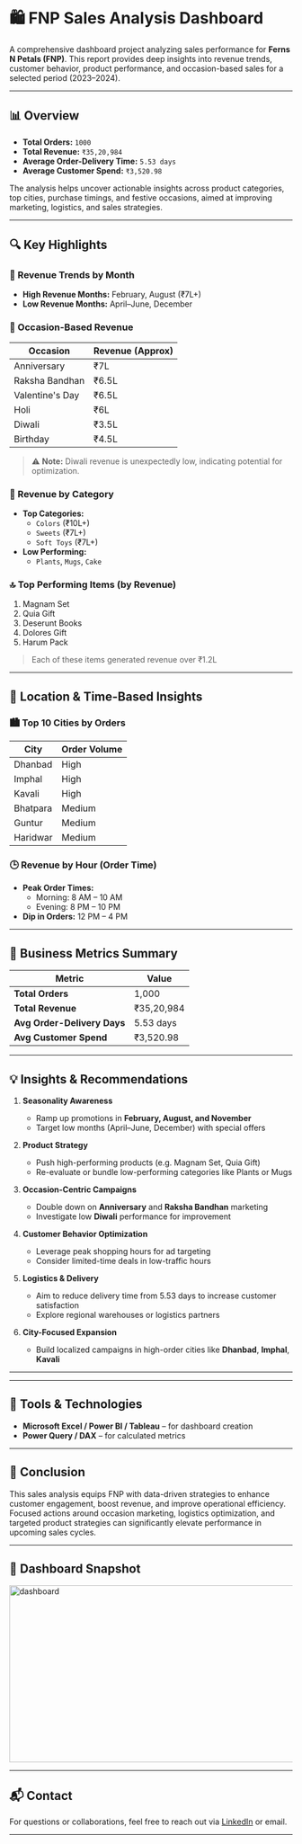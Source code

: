 # 🛍️ FNP Sales Analysis Dashboard

A comprehensive dashboard project analyzing sales performance for **Ferns N Petals (FNP)**. This report provides deep insights into revenue trends, customer behavior, product performance, and occasion-based sales for a selected period (2023–2024).

---

## 📊 Overview

- **Total Orders:** `1000`
- **Total Revenue:** `₹35,20,984`
- **Average Order-Delivery Time:** `5.53 days`
- **Average Customer Spend:** `₹3,520.98`

The analysis helps uncover actionable insights across product categories, top cities, purchase timings, and festive occasions, aimed at improving marketing, logistics, and sales strategies.

---

## 🔍 Key Highlights

### 📅 Revenue Trends by Month
- **High Revenue Months:** February, August (₹7L+)
- **Low Revenue Months:** April–June, December

### 🎁 Occasion-Based Revenue
| Occasion         | Revenue (Approx) |
|------------------|------------------|
| Anniversary      | ₹7L              |
| Raksha Bandhan   | ₹6.5L            |
| Valentine's Day  | ₹6.5L            |
| Holi             | ₹6L              |
| Diwali           | ₹3.5L            |
| Birthday         | ₹4.5L            |

> ⚠️ **Note:** Diwali revenue is unexpectedly low, indicating potential for optimization.

### 🧸 Revenue by Category
- **Top Categories:**  
  - `Colors` (₹10L+)
  - `Sweets` (₹7L+)
  - `Soft Toys` (₹7L+)
- **Low Performing:**  
  - `Plants`, `Mugs`, `Cake`

### 🔝 Top Performing Items (by Revenue)
1. Magnam Set
2. Quia Gift
3. Deserunt Books
4. Dolores Gift
5. Harum Pack

> Each of these items generated revenue over ₹1.2L

---

## 📍 Location & Time-Based Insights

### 🏙️ Top 10 Cities by Orders
| City          | Order Volume |
|---------------|--------------|
| Dhanbad       | High         |
| Imphal        | High         |
| Kavali        | High         |
| Bhatpara      | Medium       |
| Guntur        | Medium       |
| Haridwar      | Medium       |

### 🕒 Revenue by Hour (Order Time)
- **Peak Order Times:**
  - Morning: 8 AM – 10 AM
  - Evening: 8 PM – 10 PM
- **Dip in Orders:** 12 PM – 4 PM

---

## 📌 Business Metrics Summary

| Metric                      | Value        |
|----------------------------|--------------|
| **Total Orders**           | 1,000        |
| **Total Revenue**          | ₹35,20,984   |
| **Avg Order-Delivery Days**| 5.53 days    |
| **Avg Customer Spend**     | ₹3,520.98    |

---

## 💡 Insights & Recommendations

1. **Seasonality Awareness**
   - Ramp up promotions in **February, August, and November**
   - Target low months (April–June, December) with special offers

2. **Product Strategy**
   - Push high-performing products (e.g. Magnam Set, Quia Gift)
   - Re-evaluate or bundle low-performing categories like Plants or Mugs

3. **Occasion-Centric Campaigns**
   - Double down on **Anniversary** and **Raksha Bandhan** marketing
   - Investigate low **Diwali** performance for improvement

4. **Customer Behavior Optimization**
   - Leverage peak shopping hours for ad targeting
   - Consider limited-time deals in low-traffic hours

5. **Logistics & Delivery**
   - Aim to reduce delivery time from 5.53 days to increase customer satisfaction
   - Explore regional warehouses or logistics partners

6. **City-Focused Expansion**
   - Build localized campaigns in high-order cities like **Dhanbad**, **Imphal**, **Kavali**

---


---

## 🧰 Tools & Technologies

- **Microsoft Excel / Power BI / Tableau** – for dashboard creation
- **Power Query / DAX** – for calculated metrics

---

## 📌 Conclusion

This sales analysis equips FNP with data-driven strategies to enhance customer engagement, boost revenue, and improve operational efficiency. Focused actions around occasion marketing, logistics optimization, and targeted product strategies can significantly elevate performance in upcoming sales cycles.

---

## 📸 Dashboard Snapshot

<img width="767" height="315" alt="dashboard" src="https://github.com/user-attachments/assets/1dea1a59-8af9-466f-92c7-386716578c68" />


---

## 📬 Contact

For questions or collaborations, feel free to reach out via [LinkedIn](https://www.linkedin.com/) or email.

---



